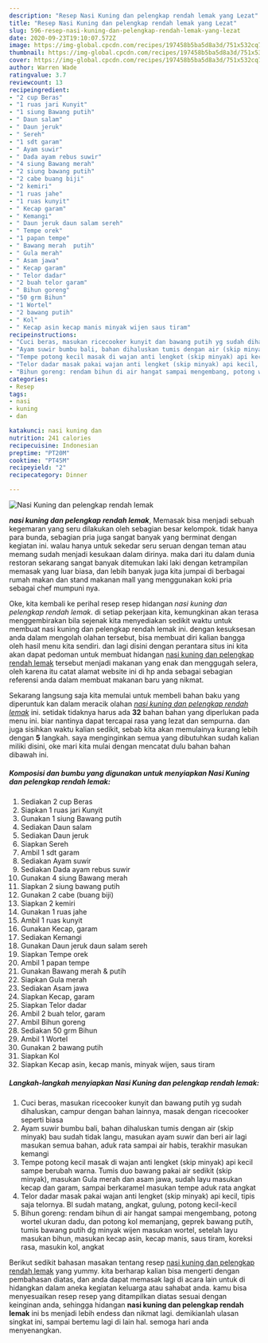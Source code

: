 ```yaml
---
description: "Resep Nasi Kuning dan pelengkap rendah lemak yang Lezat"
title: "Resep Nasi Kuning dan pelengkap rendah lemak yang Lezat"
slug: 596-resep-nasi-kuning-dan-pelengkap-rendah-lemak-yang-lezat
date: 2020-09-23T19:10:07.572Z
image: https://img-global.cpcdn.com/recipes/197458b5ba5d8a3d/751x532cq70/nasi-kuning-dan-pelengkap-rendah-lemak-foto-resep-utama.jpg
thumbnail: https://img-global.cpcdn.com/recipes/197458b5ba5d8a3d/751x532cq70/nasi-kuning-dan-pelengkap-rendah-lemak-foto-resep-utama.jpg
cover: https://img-global.cpcdn.com/recipes/197458b5ba5d8a3d/751x532cq70/nasi-kuning-dan-pelengkap-rendah-lemak-foto-resep-utama.jpg
author: Warren Wade
ratingvalue: 3.7
reviewcount: 13
recipeingredient:
- "2 cup Beras"
- "1 ruas jari Kunyit"
- "1 siung Bawang putih"
- " Daun salam"
- " Daun jeruk"
- " Sereh"
- "1 sdt garam"
- " Ayam suwir"
- " Dada ayam rebus suwir"
- "4 siung Bawang merah"
- "2 siung bawang putih"
- "2 cabe buang biji"
- "2 kemiri"
- "1 ruas jahe"
- "1 ruas kunyit"
- " Kecap garam"
- " Kemangi"
- " Daun jeruk daun salam sereh"
- " Tempe orek"
- "1 papan tempe"
- " Bawang merah  putih"
- " Gula merah"
- " Asam jawa"
- " Kecap garam"
- " Telor dadar"
- "2 buah telor garam"
- " Bihun goreng"
- "50 grm Bihun"
- "1 Wortel"
- "2 bawang putih"
- " Kol"
- " Kecap asin kecap manis minyak wijen saus tiram"
recipeinstructions:
- "Cuci beras, masukan ricecooker kunyit dan bawang putih yg sudah dihaluskan, campur dengan bahan lainnya, masak dengan ricecooker seperti biasa"
- "Ayam suwir bumbu bali, bahan dihaluskan tumis dengan air (skip minyak) bau sudah tidak langu, masukan ayam suwir dan beri air lagi masukan semua bahan, aduk rata sampai air habis, terakhir masukan kemangi"
- "Tempe potong kecil masak di wajan anti lengket (skip minyak) api kecil sampe berubah warna. Tumis duo bawang pakai air sedikit (skip minyak), masukan Gula merah dan asam jawa, sudah layu masukan kecap dan garam, sampai berkaramel masukan tempe aduk rata angkat"
- "Telor dadar masak pakai wajan anti lengket (skip minyak) api kecil, tipis saja telornya. Bl sudah matang, angkat, gulung, potong kecil-kecil"
- "Bihun goreng: rendam bihun di air hangat sampai mengembang, potong wortel ukuran dadu, dan potong kol memanjang, geprek bawang putih, tumis bawang putih dg minyak wijen masukan wortel, setelah layu masukan bihun, masukan kecap asin, kecap manis, saus tiram, koreksi rasa, masukin kol, angkat"
categories:
- Resep
tags:
- nasi
- kuning
- dan

katakunci: nasi kuning dan 
nutrition: 241 calories
recipecuisine: Indonesian
preptime: "PT20M"
cooktime: "PT45M"
recipeyield: "2"
recipecategory: Dinner

---
```



![Nasi Kuning dan pelengkap rendah lemak](https://img-global.cpcdn.com/recipes/197458b5ba5d8a3d/751x532cq70/nasi-kuning-dan-pelengkap-rendah-lemak-foto-resep-utama.jpg)

<b><i>nasi kuning dan pelengkap rendah lemak</i></b>, Memasak bisa menjadi sebuah kegemaran yang seru dilakukan oleh sebagian besar kelompok. tidak hanya para bunda, sebagian pria juga sangat banyak yang berminat dengan kegiatan ini. walau hanya untuk sekedar seru seruan dengan teman atau memang sudah menjadi kesukaan dalam dirinya. maka dari itu dalam dunia restoran sekarang sangat banyak ditemukan laki laki dengan ketrampilan memasak yang luar biasa, dan lebih banyak juga kita jumpai di berbagai rumah makan dan stand makanan mall yang menggunakan koki pria sebagai chef mumpuni nya.



Oke, kita kembali ke perihal resep resep hidangan <i>nasi kuning dan pelengkap rendah lemak</i>. di setiap pekerjaan kita, kemungkinan akan terasa menggembirakan bila sejenak kita menyediakan sedikit waktu untuk membuat nasi kuning dan pelengkap rendah lemak ini. dengan kesuksesan anda dalam mengolah olahan tersebut, bisa membuat diri kalian bangga oleh hasil menu kita sendiri. dan lagi disini dengan perantara situs ini kita akan dapat pedoman untuk membuat hidangan <u>nasi kuning dan pelengkap rendah lemak</u> tersebut menjadi makanan yang enak dan menggugah selera, oleh karena itu catat alamat website ini di hp anda sebagai sebagian referensi anda dalam membuat makanan baru yang nikmat.


Sekarang langsung saja kita memulai untuk membeli bahan baku yang diperuntuk kan dalam meracik olahan <u><i>nasi kuning dan pelengkap rendah lemak</i></u> ini. setidak tidaknya harus ada <b>32</b> bahan bahan yang diperlukan pada menu ini. biar nantinya dapat tercapai rasa yang lezat dan sempurna. dan juga sisihkan waktu kalian sedikit, sebab kita akan memulainya kurang lebih dengan <b>5</b> langkah. saya menginginkan semua yang dibutuhkan sudah kalian miliki disini, oke mari kita mulai dengan mencatat dulu bahan bahan dibawah ini.

<!--inarticleads1-->

##### Komposisi dan bumbu yang digunakan untuk menyiapkan Nasi Kuning dan pelengkap rendah lemak:

1. Sediakan 2 cup Beras
1. Siapkan 1 ruas jari Kunyit
1. Gunakan 1 siung Bawang putih
1. Sediakan  Daun salam
1. Sediakan  Daun jeruk
1. Siapkan  Sereh
1. Ambil 1 sdt garam
1. Sediakan  Ayam suwir
1. Sediakan  Dada ayam rebus suwir
1. Gunakan 4 siung Bawang merah
1. Siapkan 2 siung bawang putih
1. Gunakan 2 cabe (buang biji)
1. Siapkan 2 kemiri
1. Gunakan 1 ruas jahe
1. Ambil 1 ruas kunyit
1. Gunakan  Kecap, garam
1. Sediakan  Kemangi
1. Gunakan  Daun jeruk daun salam sereh
1. Siapkan  Tempe orek
1. Ambil 1 papan tempe
1. Gunakan  Bawang merah &amp; putih
1. Siapkan  Gula merah
1. Sediakan  Asam jawa
1. Siapkan  Kecap, garam
1. Siapkan  Telor dadar
1. Ambil 2 buah telor, garam
1. Ambil  Bihun goreng
1. Sediakan 50 grm Bihun
1. Ambil 1 Wortel
1. Gunakan 2 bawang putih
1. Siapkan  Kol
1. Siapkan  Kecap asin, kecap manis, minyak wijen, saus tiram




<!--inarticleads2-->

##### Langkah-langkah menyiapkan Nasi Kuning dan pelengkap rendah lemak:

1. Cuci beras, masukan ricecooker kunyit dan bawang putih yg sudah dihaluskan, campur dengan bahan lainnya, masak dengan ricecooker seperti biasa
1. Ayam suwir bumbu bali, bahan dihaluskan tumis dengan air (skip minyak) bau sudah tidak langu, masukan ayam suwir dan beri air lagi masukan semua bahan, aduk rata sampai air habis, terakhir masukan kemangi
1. Tempe potong kecil masak di wajan anti lengket (skip minyak) api kecil sampe berubah warna. Tumis duo bawang pakai air sedikit (skip minyak), masukan Gula merah dan asam jawa, sudah layu masukan kecap dan garam, sampai berkaramel masukan tempe aduk rata angkat
1. Telor dadar masak pakai wajan anti lengket (skip minyak) api kecil, tipis saja telornya. Bl sudah matang, angkat, gulung, potong kecil-kecil
1. Bihun goreng: rendam bihun di air hangat sampai mengembang, potong wortel ukuran dadu, dan potong kol memanjang, geprek bawang putih, tumis bawang putih dg minyak wijen masukan wortel, setelah layu masukan bihun, masukan kecap asin, kecap manis, saus tiram, koreksi rasa, masukin kol, angkat




Berikut sedikit bahasan masakan tentang resep <u>nasi kuning dan pelengkap rendah lemak</u> yang yummy. kita berharap kalian bisa mengerti dengan pembahasan diatas, dan anda dapat memasak lagi di acara lain untuk di hidangkan dalam aneka kegiatan keluarga atau sahabat anda. kamu bisa menyesuaikan resep resep yang ditampilkan diatas sesuai dengan keinginan anda, sehingga hidangan <b>nasi kuning dan pelengkap rendah lemak</b> ini bs menjadi lebih endess dan nikmat lagi. demikianlah ulasan singkat ini, sampai bertemu lagi di lain hal. semoga hari anda menyenangkan.
